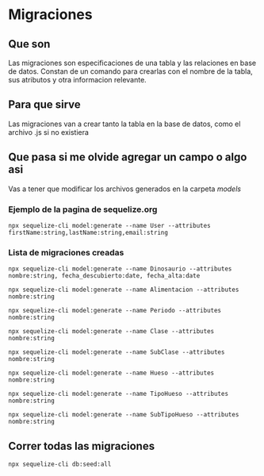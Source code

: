 # Migraciones

## Que son

Las migraciones son especificaciones de una tabla y las relaciones en base de datos. Constan de un comando para crearlas con el nombre de la tabla, sus atributos y otra informacion relevante.

## Para que sirve

Las migraciones van a crear tanto la tabla en la base de datos, como el archivo .js si no existiera

## Que pasa si me olvide agregar un campo o algo asi

Vas a tener que modificar los archivos generados en la carpeta *models*

### Ejemplo de la pagina de sequelize.org

    npx sequelize-cli model:generate --name User --attributes firstName:string,lastName:string,email:string

### Lista de migraciones creadas

    npx sequelize-cli model:generate --name Dinosaurio --attributes nombre:string, fecha_descubierto:date, fecha_alta:date

    npx sequelize-cli model:generate --name Alimentacion --attributes nombre:string

    npx sequelize-cli model:generate --name Periodo --attributes nombre:string

    npx sequelize-cli model:generate --name Clase --attributes nombre:string

    npx sequelize-cli model:generate --name SubClase --attributes nombre:string

    npx sequelize-cli model:generate --name Hueso --attributes nombre:string

    npx sequelize-cli model:generate --name TipoHueso --attributes nombre:string

    npx sequelize-cli model:generate --name SubTipoHueso --attributes nombre:string

## Correr todas las migraciones

    npx sequelize-cli db:seed:all
